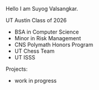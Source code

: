 Hello I am Suyog Valsangkar. 

UT Austin Class of 2026
  - BSA in Computer Science
  - Minor in Risk Management
  - CNS Polymath Honors Program
  - UT Chess Team
  - UT ISSS

Projects:
- work in progress

  
